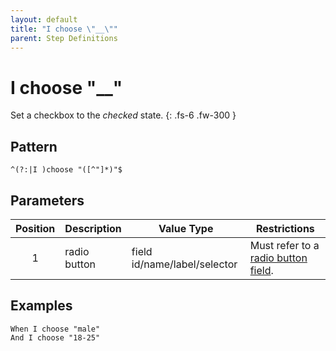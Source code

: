 ```yaml
---
layout: default
title: "I choose \"__\""
parent: Step Definitions
---
```


# I choose "\_\_"

Set a checkbox to the <em>checked</em> state.
{: .fs-6 .fw-300 }

## Pattern

```
^(?:|I )choose "([^"]*)"$
```

## Parameters

| Position | Description  | Value Type                   | Restrictions                                                                                 |
| :------: | ------------ | ---------------------------- | -------------------------------------------------------------------------------------------- |
|    1     | radio button | field id/name/label/selector | Must refer to a [radio button field]({{site.baseurl}}/field_types.html#radio-button-fields). |

## Examples

```gherkin
When I choose "male"
And I choose "18-25"
```